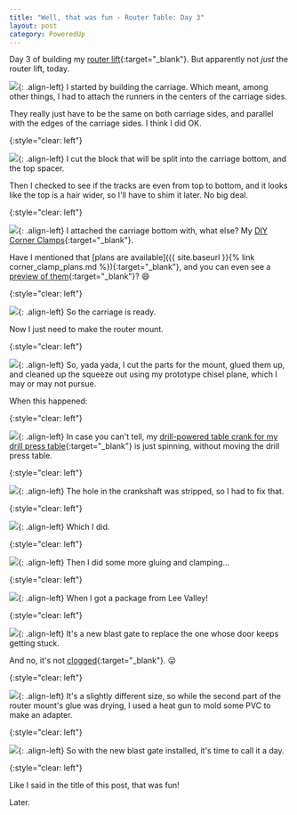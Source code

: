 ```yaml
---
title: "Well, that was fun - Router Table: Day 3"
layout: post
category: PoweredUp
---
```

Day 3 of building my [router lift](https://youtu.be/LJqPDADi8MM){:target="_blank"}. But apparently not *just* the router lift, today.

![](/assets/images-posts/2019-02-15.1.01.jpg){: .align-left}
I started by building the carriage. Which meant, among other things, I had to attach the runners in the centers of the carriage sides.

They really just have to be the same on both carriage sides, and parallel with the edges of the carriage sides. I think I did OK.

{:style="clear: left"}

![](/assets/images-posts/2019-02-15.1.02.jpg){: .align-left}
I cut the block that will be split into the carriage bottom, and the top spacer.

Then I checked to see if the tracks are even from top to bottom, and it looks like the top is a hair wider, so I'll have to shim it later. No big deal.

{:style="clear: left"}

![](/assets/images-posts/2019-02-15.1.03.jpg){: .align-left}
I attached the carriage bottom with, what else? My [DIY Corner Clamps](https://youtu.be/X4BSyZuc-ak){:target="_blank"}.

Have I mentioned that [plans are available]({{ site.baseurl }}{% link corner_clamp_plans.md %}){:target="_blank"}, and you can even see a [preview of them](/plans/cornerclamp/preview){:target="_blank"}? 😄

{:style="clear: left"}

![](/assets/images-posts/2019-02-15.1.04.jpg){: .align-left}
So the carriage is ready.

Now I just need to make the router mount.

{:style="clear: left"}

![](/assets/images-posts/2019-02-15.1.05.jpg){: .align-left}
So, yada yada, I cut the parts for the mount, glued them up, and cleaned up the squeeze out using my prototype chisel plane, which I may or may not pursue.

When this happened:

{:style="clear: left"}

![](/assets/images-posts/2019-02-15.1.06.gif){: .align-left}
In case you can't tell, my [drill-powered table crank for my drill press table](https://youtu.be/9kY3fk6Q-kA){:target="_blank"} is just spinning, without moving the drill press table.

{:style="clear: left"}

![](/assets/images-posts/2019-02-15.1.07.jpg){: .align-left}
The hole in the crankshaft was stripped, so I had to fix that.

{:style="clear: left"}

![](/assets/images-posts/2019-02-15.1.08.gif){: .align-left}
Which I did.

{:style="clear: left"}

![](/assets/images-posts/2019-02-15.1.09.jpg){: .align-left}
Then I did some more gluing and clamping...

{:style="clear: left"}

![](/assets/images-posts/2019-02-15.1.10.jpg){: .align-left}
When I got a package from Lee Valley!

{:style="clear: left"}

![](/assets/images-posts/2019-02-15.1.11.jpg){: .align-left}
It's a new blast gate to replace the one whose door keeps getting stuck.

And no, it's not [clogged](https://youtu.be/ZjzN45k6Dq0){:target="_blank"}. 😛

{:style="clear: left"}

![](/assets/images-posts/2019-02-15.1.12.jpg){: .align-left}
It's a slightly different size, so while the second part of the router mount's glue was drying, I used a heat gun to mold some PVC to make an adapter.

{:style="clear: left"}

![](/assets/images-posts/2019-02-15.1.13.jpg){: .align-left}
So with the new blast gate installed, it's time to call it a day.

{:style="clear: left"}

Like I said in the title of this post, that was fun!

Later.